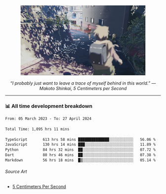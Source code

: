 <p align="center"><img src="asset/header.jpg" width="80%"/></p>
<p align="center"><i>“I probably just want to leave a trace of myself behind in this world.” ― Makoto Shinkai, 5 Centimeters per Second</i></p>

---
<!--
<details>
  <summary>📃 My Resume</summary>

### Education

- 📖 **Computer Science**\
📆 10/2021 - present\
📍 **Thang Long University** - Hoang Mai, Hanoi, Vietnam

### Experience

<img align="right" src="https://img.shields.io/badge/Figma-F24E1E?style=flat&logo=figma&logoColor=white"/>
<img align="right" src="https://img.shields.io/badge/node.js-6DA55F?style=flat&logo=node.js&logoColor=white"/>
<img align="right" src="https://img.shields.io/badge/Next.js-black?style=flat&logo=next.js&logoColor=white"/>
<img align="right" src="https://img.shields.io/badge/TypeScript-007ACC?style=flat&logo=typescript&logoColor=white"/>


- 👨‍💻 **Frontend Web Intern**\
📆 07/2023 - present\
📍 **MQ ICT Solutions** - Hoang Mai, Hanoi, Vietnam
</details> 
-->

### 📊 All time development breakdown

<!--START_SECTION:waka-->

```txt
From: 05 March 2023 - To: 27 April 2024

Total Time: 1,095 hrs 11 mins

TypeScript       613 hrs 58 mins ██████████████░░░░░░░░░░░   56.06 %
JavaScript       130 hrs 14 mins ███░░░░░░░░░░░░░░░░░░░░░░   11.89 %
Python           84 hrs 32 mins  ██░░░░░░░░░░░░░░░░░░░░░░░   07.72 %
Dart             80 hrs 46 mins  ██░░░░░░░░░░░░░░░░░░░░░░░   07.38 %
Markdown         56 hrs 18 mins  █▒░░░░░░░░░░░░░░░░░░░░░░░   05.14 %
```

<!--END_SECTION:waka-->

###### Source Art

-  [5 Centimeters Per Second](https://wallhaven.cc/w/nrowq1)


